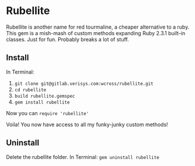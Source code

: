 # Rubellite

  Rubellite is another name for red tourmaline, a cheaper alternative to a ruby. This gem is a mish-mash of custom methods expanding Ruby 2.3.1 built-in classes. Just for fun. Probably breaks a lot of stuff.

## Install

In Terminal:
1. `git clone git@gitlab.verisys.com:wcross/rubellite.git`
2. `cd rubellite`
3. `build rubellite.gemspec`
4. `gem install rubellite`

Now you can `require 'rubellite'`

Voila! You now have access to all my funky-junky custom methods!


## Uninstall

Delete the rubellite folder.
In Terminal: `gem uninstall rubellite`